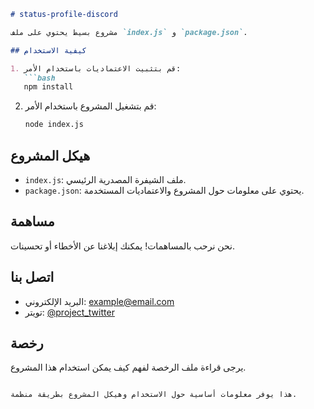 
```markdown
# status-profile-discord

مشروع بسيط يحتوي على ملف `index.js` و `package.json`.

## كيفية الاستخدام

1. قم بتثبيت الاعتماديات باستخدام الأمر:
   ```bash
   npm install
   ```

2. قم بتشغيل المشروع باستخدام الأمر:
   ```bash
   node index.js
   ```

## هيكل المشروع

- `index.js`: ملف الشيفرة المصدرية الرئيسي.
- `package.json`: يحتوي على معلومات حول المشروع والاعتماديات المستخدمة.

## مساهمة

نحن نرحب بالمساهمات! يمكنك إبلاغنا عن الأخطاء أو تحسينات.

## اتصل بنا

- البريد الإلكتروني: example@email.com
- تويتر: [@project_twitter](https://twitter.com/project_twitter)

## رخصة

يرجى قراءة ملف الرخصة لفهم كيف يمكن استخدام هذا المشروع.
```

هذا يوفر معلومات أساسية حول الاستخدام وهيكل المشروع بطريقة منظمة.
